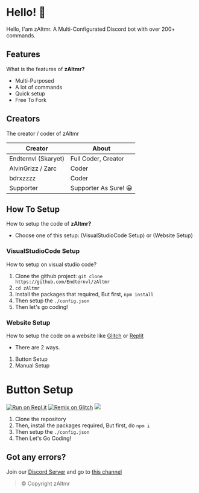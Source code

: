 # Hello! 🤖
Hello, I'am zAltmr. A Multi-Configurated Discord bot with over 200+ commands.

## Features
What is the features of **zAltmr?**
- Multi-Purposed
- A lot of commands
- Quick setup
- Free To Fork

## Creators
The creator / coder of zAltmr

| Creator  | About |
| ------------- | ------------- |
| Endternvl (Skaryet) | Full Coder, Creator |
| AlvinGrizz / Zarc  | Coder  |
| bdrxzzzz | Coder |
| Supporter | Supporter As Sure! 😀 |

## How To Setup
How to setup the code of **zAltmr?**

- Choose one of this setup: (VisualStudioCode Setup) or (Website Setup)

### VisualStudioCode Setup
How to setup on visual studio code?

1. Clone the github project: `git clone https://github.com/Endternvl/zAltmr`
2. `cd zAltmr`
3. Install the packages that required, But first, `npm install`
4. Then setup the `./config.json`
5. Then let's go coding!

### Website Setup
How to setup the code on a website like [Glitch](https://glitch.com) or [Replit](https://replit.com)

- There are 2 ways.
1. Button Setup
2. Manual Setup

# Button Setup
[![Run on Repl.it](https://repl.it/badge/github/Endternvl/zAltmr)](https://repl.it/github/Endternvl/zAltmr)
[![Remix on Glitch](https://cdn.glitch.com/2703baf2-b643-4da7-ab91-7ee2a2d00b5b%2Fremix-button.svg)](https://glitch.com/edit/#!/import/github/Endternvl/zAltmr)
[![](https://img.shields.io/badge/discord.js-v12.5.3-blue.svg?logo=npm)](https://github.com/discordjs)

1. Clone the repository
2. Then, install the packages required, But first, do `npm i`
3. Then setup the `./config.json`
4. Then Let's Go Coding!

## Got any errors?
Join our [Discord Server](https://discord.gg/9R7hZtbnyw) and go to [this channel](https://discord.com/channels/810705096081145904/869095263061544980)

> © Copyright zAltmr

